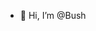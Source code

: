 - 👋 Hi, I’m @Bush

<!---
BushJack/BushJack is a ✨ special ✨ repository because its `README.md` (this file) appears on your GitHub profile.
You can click the Preview link to take a look at your changes.
--->
